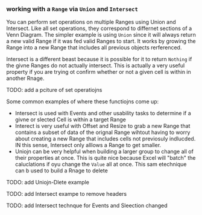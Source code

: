 ### working with a `Range` via `Union` and `Intersect`

You can perform set operations on multiple Ranges using Union and Intersect.  Like all set operations, they correspond to differnet sections of a Venn Diagram.  The simpler example is using `Union` since it will always return a new valid Range if it was fed valid Ranges to start.  It works by growing the Range into a new Range that includes all previous objects rerferenced.

Intersect is a different beast because it is possible for it to return `Nothing` if the givne Ranges do not actually intersect.  This is actually a very useful property if you are trying ot confirm whether or not a given cell is within in another Rnage.

TODO: add a pciture of set operatiojns

Some common examples of where these functiojns come up:

* Intersect is used with Events and other usability tasks to determine if a givne or slected Cell is within a target Range
* Interect is very useful with Offset and Resize to grab a new Range that contains a subset of data of the orignal Range wihtout having to worry about creating a new Range that includes cells not previosuly indlucded.  IN this sense, Intersect only alllows a Range to get smaller.
* Uniojn can be very helpful when building a larger group to change all of their properties at once. This is quite nice because Excel will "batch" the caluclations if oyu change the `Value` all at once.  This sam etechnique can b used to build a Rnage to delete

TODO: add Uniojn-Dlete example

TODO: add Intersect exampe to remove headers

TODO: add Intersect technque for Events and Sleection changed
